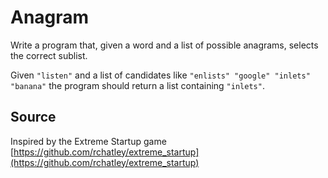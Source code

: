 # Anagram

Write a program that, given a word and a list of possible anagrams, selects the correct sublist.

Given `"listen"` and a list of candidates like `"enlists" "google"
"inlets" "banana"` the program should return a list containing
`"inlets"`.

## Source

Inspired by the Extreme Startup game [https://github.com/rchatley/extreme_startup](https://github.com/rchatley/extreme_startup)


